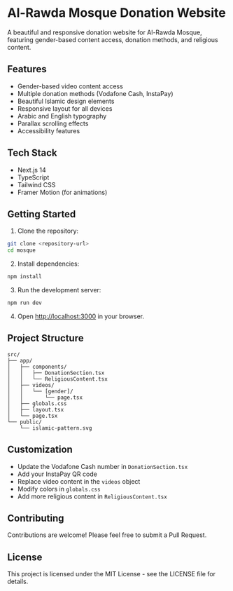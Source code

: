 # Al-Rawda Mosque Donation Website

A beautiful and responsive donation website for Al-Rawda Mosque, featuring gender-based content access, donation methods, and religious content.

## Features

- Gender-based video content access
- Multiple donation methods (Vodafone Cash, InstaPay)
- Beautiful Islamic design elements
- Responsive layout for all devices
- Arabic and English typography
- Parallax scrolling effects
- Accessibility features

## Tech Stack

- Next.js 14
- TypeScript
- Tailwind CSS
- Framer Motion (for animations)

## Getting Started

1. Clone the repository:
```bash
git clone <repository-url>
cd mosque
```

2. Install dependencies:
```bash
npm install
```

3. Run the development server:
```bash
npm run dev
```

4. Open [http://localhost:3000](http://localhost:3000) in your browser.

## Project Structure

```
src/
├── app/
│   ├── components/
│   │   ├── DonationSection.tsx
│   │   └── ReligiousContent.tsx
│   ├── videos/
│   │   └── [gender]/
│   │       └── page.tsx
│   ├── globals.css
│   ├── layout.tsx
│   └── page.tsx
└── public/
    └── islamic-pattern.svg
```

## Customization

- Update the Vodafone Cash number in `DonationSection.tsx`
- Add your InstaPay QR code
- Replace video content in the `videos` object
- Modify colors in `globals.css`
- Add more religious content in `ReligiousContent.tsx`

## Contributing

Contributions are welcome! Please feel free to submit a Pull Request.

## License

This project is licensed under the MIT License - see the LICENSE file for details. 